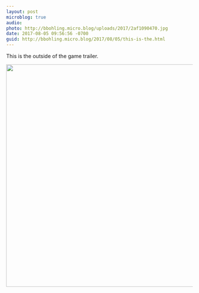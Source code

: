 ```yaml
---
layout: post
microblog: true
audio: 
photo: http://bbohling.micro.blog/uploads/2017/2af1090470.jpg
date: 2017-08-05 09:56:56 -0700
guid: http://bbohling.micro.blog/2017/08/05/this-is-the.html
---
```

This is the outside of the game trailer.

<img src="http://bbohling.micro.blog/uploads/2017/2af1090470.jpg" width="600" height="600" style="height: auto" />
